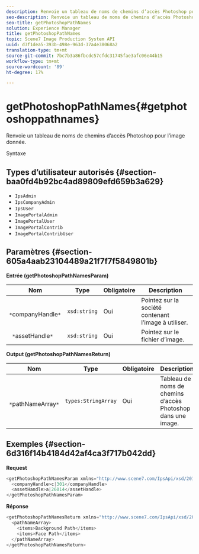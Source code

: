 ```yaml
---
description: Renvoie un tableau de noms de chemins d’accès Photoshop pour l’image donnée.
seo-description: Renvoie un tableau de noms de chemins d’accès Photoshop pour l’image donnée.
seo-title: getPhotoshopPathNames
solution: Experience Manager
title: getPhotoshopPathNames
topic: Scene7 Image Production System API
uuid: d3f1dea5-393b-498e-963d-37a4e38068a2
translation-type: tm+mt
source-git-commit: 7bc7b3a86fbcdc57cfdc31745fae3afc06e44b15
workflow-type: tm+mt
source-wordcount: '89'
ht-degree: 17%

---
```



# getPhotoshopPathNames{#getphotoshoppathnames}

Renvoie un tableau de noms de chemins d’accès Photoshop pour l’image donnée.

Syntaxe

## Types d’utilisateur autorisés {#section-baa0fd4b92bc4ad89809efd659b3a629}

* `IpsAdmin`
* `IpsCompanyAdmin`
* `IpsUser`
* `ImagePortalAdmin`
* `ImagePortalUser`
* `ImagePortalContrib`
* `ImagePortalContribUser`

## Paramètres {#section-605a4aab23104489a21f7f7f5849801b}

**Entrée (getPhotoshopPathNamesParam)**

| Nom | Type | Obligatoire | Description |
|---|---|---|---|
| ` *`companyHandle`*` | `xsd:string` | Oui | Pointez sur la société contenant l’image à utiliser. |
| ` *`assetHandle`*` | `xsd:string` | Oui | Pointez sur le fichier d’image. |

**Output (getPhotoshopPathNamesReturn)**

| Nom | Type | Obligatoire | Description |
|---|---|---|---|
| ` *`pathNameArray`*` | `types:StringArray` | Oui | Tableau de noms de chemins d’accès Photoshop dans une image. |

## Exemples {#section-6d316f14b4184d42af4ca3f717b042dd}

**Request**

```java
<getPhotoshopPathNamesParam xmlns="http://www.scene7.com/IpsApi/xsd/2012-07-31">
  <companyHandle>c|301</companyHandle>
  <assetHandle>a|26014</assetHandle>
</getPhotoshopPathNamesParam>
```

**Réponse**

```java
<getPhotoshopPathNamesReturn xmlns="http://www.scene7.com/IpsApi/xsd/2012-07-31">
  <pathNameArray>
    <items>Background Path</items>
    <items>Face Path</items>
  </pathNameArray>
</getPhotoshopPathNamesReturn>
```

